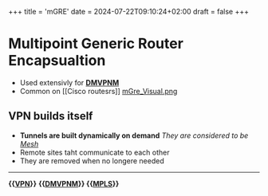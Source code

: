 +++
title = 'mGRE'
date = 2024-07-22T09:10:24+02:00
draft = false
+++

# Multipoint Generic Router Encapsualtion
- Used extensivly for 
	**[DMVPNM](/obisdian_ntoes/notes_obsidian/ZPythonref/DjangoFramework/Network+/Data/Data_ref/DMVPNM.md)**
- Common on [[Cisco routesrs]]
[mGre_Visual.png](/static/mGre_Visual.png)
$$ $$
## VPN builds itself
- **Tunnels are built dynamically on demand**
	*They are considered to be [Mesh](/obisdian_ntoes/notes_obsidian/ZPythonref/DjangoFramework/Network+/Ref_OSI/Mesh.md)*
- Remote sites taht communicate to each other 
- They are removed when no longere needed 


--- 

**{{[VPN](/VPN.md)}}** **{{[DMVPNM](/obisdian_ntoes/notes_obsidian/ZPythonref/DjangoFramework/Network+/Data/Data_ref/DMVPNM.md)}} {{[MPLS](/obisdian_ntoes/notes_obsidian/ZPythonref/DjangoFramework/Network+/Data/MPLS.md)}}**
